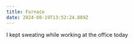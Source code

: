 ```yaml
---
title: Furnace
date: 2024-08-19T13:52:24.889Z
---
```


I kept sweating while working at the office today
